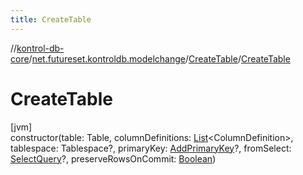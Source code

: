 ```yaml
---
title: CreateTable
---
```

//[kontrol-db-core](../../../index.html)/[net.futureset.kontroldb.modelchange](../index.html)/[CreateTable](index.html)/[CreateTable](-create-table.html)



# CreateTable



[jvm]\
constructor(table: Table, columnDefinitions: [List](https://kotlinlang.org/api/latest/jvm/stdlib/kotlin.collections/-list/index.html)&lt;ColumnDefinition&gt;, tablespace: Tablespace?, primaryKey: [AddPrimaryKey](../-add-primary-key/index.html)?, fromSelect: [SelectQuery](../-select-query/index.html)?, preserveRowsOnCommit: [Boolean](https://kotlinlang.org/api/latest/jvm/stdlib/kotlin/-boolean/index.html))




